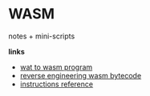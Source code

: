 # WASM
notes + mini-scripts

**links**

* <a href=https://webassembly.github.io/wabt/demo/wat2wasm/> wat to wasm program </a>
* <a href=https://youtu.be/19Isc4aW7Ng> reverse engineering wasm bytecode </a>
* <a href= https://github.com/sunfishcode/wasm-reference-manual/blob/master/WebAssembly.md#instruction-descriptions> instructions reference </a>

